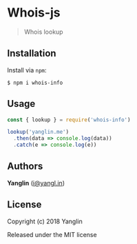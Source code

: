 # Whois-js
> Whois lookup

## Installation

Install via `npm`:

```
$ npm i whois-info
```

## Usage

``` js
const { lookup } = require('whois-info')

lookup('yanglin.me')
  .then(data => console.log(data))
  .catch(e => console.log(e))

```

## Authors

**Yanglin** ([i@yangl.in](mailto:mail@yanglin.me))


## License

Copyright (c) 2018 Yanglin

Released under the MIT license
